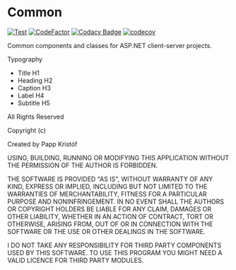 # Common

[![Test](https://github.com/kristof12345/Common/actions/workflows/test.yml/badge.svg)](https://github.com/kristof12345/Common/actions/workflows/test.yml)
[![CodeFactor](https://www.codefactor.io/repository/github/kristof12345/common/badge)](https://www.codefactor.io/repository/github/kristof12345/common)
[![Codacy Badge](https://app.codacy.com/project/badge/Grade/f3a1b473e1b84f468a701394d368ceb6)](https://www.codacy.com/gh/kristof12345/Common/dashboard?utm_source=github.com&amp;utm_medium=referral&amp;utm_content=kristof12345/Common&amp;utm_campaign=Badge_Grade)
[![codecov](https://codecov.io/gh/kristof12345/Common/branch/master/graph/badge.svg?token=U8NGPP5kcl)](https://codecov.io/gh/kristof12345/Common)

Common components and classes for ASP.NET client-server projects.

Typography
- Title H1
- Heading H2
- Caption H3
- Label H4
- Subtitle H5

All Rights Reserved

Copyright (c) 

Created by Papp Kristóf

USING, BUILDING, RUNNING OR MODIFYING THIS APPLICATION WITHOUT THE PERMISSION OF THE AUTHOR IS FORBIDDEN.

THE SOFTWARE IS PROVIDED "AS IS", WITHOUT WARRANTY OF ANY KIND, EXPRESS OR
IMPLIED, INCLUDING BUT NOT LIMITED TO THE WARRANTIES OF MERCHANTABILITY,
FITNESS FOR A PARTICULAR PURPOSE AND NONINFRINGEMENT. IN NO EVENT SHALL THE
AUTHORS OR COPYRIGHT HOLDERS BE LIABLE FOR ANY CLAIM, DAMAGES OR OTHER
LIABILITY, WHETHER IN AN ACTION OF CONTRACT, TORT OR OTHERWISE, ARISING FROM,
OUT OF OR IN CONNECTION WITH THE SOFTWARE OR THE USE OR OTHER DEALINGS IN
THE SOFTWARE.

I DO NOT TAKE ANY RESPONSIBILITY FOR THIRD PARTY COMPONENTS USED BY THIS SOFTWARE.
TO USE THIS PROGRAM YOU MIGHT NEED A VALID LICENCE FOR THIRD PARTY MODULES.
